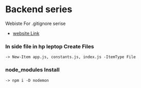 # Backend series

Webiste For .gitignore serise

- [website Link](https://mrkandreev.name/snippets/gitignore-generator/#Node)

### In side file in hp leptop Create Files

```
-> New-Item app.js, constants.js, index.js -ItemType File

```

### node_modules Install

```
-> npm i -D nodemon
```
